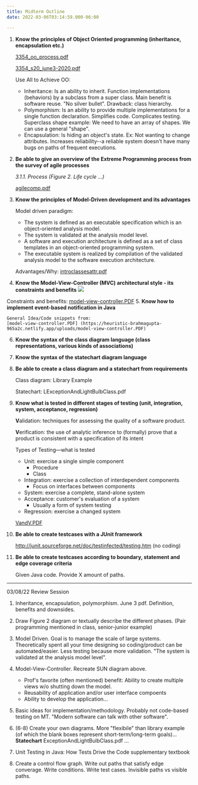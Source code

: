 ```yaml
---
title: Midterm Outline
date: 2022-03-06T03:14:59.000-06:00

---
```

1. **Know the principles of Object Oriented programming (inheritance, encapsulation etc.)**

    [3354_oo_process.pdf](https://heuristic-brahmagupta-965a2c.netlify.app/uploads/3354_oo_process.pdf)

    [3354_s20_june3-2020.pdf](https://heuristic-brahmagupta-965a2c.netlify.app/uploads/3354_s20_june3-2020.pdf)

    Use All to Achieve OO:
    * Inheritance: Is an ability to inherit. Function implementations (behaviors) by a subclass from a super class. Main benefit is software reuse.
      "No silver bullet".
      Drawback: class hierarchy.
    * Polymorphism: Is an ability to provide multiple implementations for a single function declaration. Simplifies code. Complicates testing. Superclass shape example: We need to have an array of shapes. We can use a general "shape".
    * Encapsulation: Is hiding an object's state. Ex: Not wanting to change attributes. Increases reliability--a reliable system doesn't have many bugs on paths of frequent executions.
 2. **Be able to give an overview of the Extreme Programming process from the survey of agile processes**

    _3.1.1. Process (Figure 2. Life cycle ...)_

    [agilecomp.pdf](https://heuristic-brahmagupta-965a2c.netlify.app/uploads/agilecomp.pdf)
 3. **Know the principles of Model-Driven development and its advantages**

    Model driven paradigm:
    * The system is defined as an executable specification which is an object-oriented analysis model.
    * The system is validated at the analysis model level.
    * A software and execution architecture is defined as a set of class templates in an object-oriented programming system.
    * The executable system is realized by compilation of the validated analysis model to the software execution architecture.

    Advantages/Why:
    [introclassesattr.pdf](https://heuristic-brahmagupta-965a2c.netlify.app/uploads/introclassesattr.pdf)
 4. **Know the Model-View-Controller (MVC) architectural style - its constraints and benefits** 
 ![](https://heuristic-brahmagupta-965a2c.netlify.app/uploads/mvc-diagram.jpg)

Constraints and benefits: [model-view-controller.PDF](https://heuristic-brahmagupta-965a2c.netlify.app/uploads/model-view-controller.PDF)
 5. **Know how to implement event-based notification in Java**

    General Idea/Code snippets from:
    [model-view-controller.PDF] (https://heuristic-brahmagupta-965a2c.netlify.app/uploads/model-view-controller.PDF)
 6. **Know the syntax of the class diagram language (class representations, various kinds of associations)**
 7. **Know the syntax of the statechart diagram language**
 8. **Be able to create a class diagram and a statechart from requirements**

    Class diagram: Library Example

    Statechart: LExceptionAndLightBulbClass.pdf
 9. **Know what is tested in different stages of testing (unit, integration, system, acceptance, regression)**

    **V**alidation: techniques for assessing the quality of a software product.
    
    **V**erification: the use of analytic inference to (formally) prove that a product is consistent with a specification of its intent

    Types of Testing—what is tested
    * Unit: exercise a single simple component
      * Procedure
      * Class
    * Integration: exercise a collection of interdependent components
      * Focus on interfaces between components
    * System: exercise a complete, stand-alone system
    * Acceptance: customer's evaluation of a system
      * Usually a form of system testing
    * Regression: exercise a changed system

    [VandV.PDF](https://heuristic-brahmagupta-965a2c.netlify.app/uploads/VandV.PDF)
10. **Be able to create testcases with a JUnit framework**

    http://junit.sourceforge.net/doc/testinfected/testing.htm
    (no coding)
11. **Be able to create testcases according to boundary, statement and edge coverage criteria**

    Given Java code. Provide X amount of paths.

***

03/08/22 Review Session

1. Inheritance, encapsulation, polymorphism. June 3 pdf. Definition, benefits and downsides.
2. Draw Figure 2 diagram or textually describe the different phases. (Pair programming mentioned in class, senior-junior example)
3. Model Driven. Goal is to manage the scale of large systems. Theoretically spent all your time designing so coding/product can be automated/easier. Less testing because more validation. "The system is validated at the analysis model level".
4. Model-View-Controller. Recreate SUN diagram above.
   * Prof's favorite (often mentioned) benefit: Ability to create multiple views w/o shutting down the model.
   * Reusability of application and/or user interface compoents
   * Ability to develop the application...
5. Basic ideas for implementation/methodology. Probably not code-based testing on MT. "Modern software can talk with other software".

6. (6-8) Create your own diagrams. More "flexibile" than library example (of which the blank boxes represent short-term/long-term goals)...
**Statechart** ExceptionAndLightBulbClass.pdf ...

9. Unit Testing in Java: How Tests Drive the Code supplementary textbook

11. Create a control flow graph. Write out paths that satisfy edge converage. Write conditions. Write test cases. Invisible paths vs visible paths.
